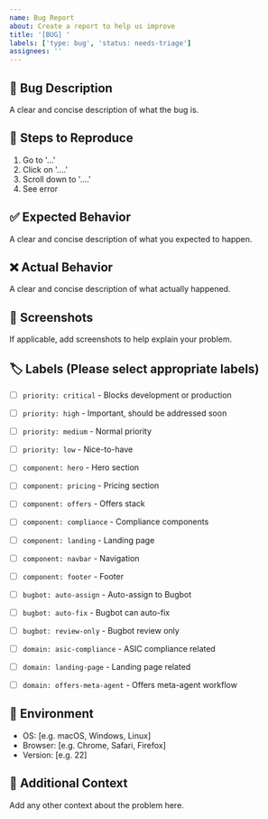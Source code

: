 ```yaml
---
name: Bug Report
about: Create a report to help us improve
title: '[BUG] '
labels: ['type: bug', 'status: needs-triage']
assignees: ''
---
```


## 🐛 Bug Description
A clear and concise description of what the bug is.

## 🔄 Steps to Reproduce
1. Go to '...'
2. Click on '....'
3. Scroll down to '....'
4. See error

## ✅ Expected Behavior
A clear and concise description of what you expected to happen.

## ❌ Actual Behavior
A clear and concise description of what actually happened.

## 📸 Screenshots
If applicable, add screenshots to help explain your problem.

## 🏷️ Labels (Please select appropriate labels)
- [ ] `priority: critical` - Blocks development or production
- [ ] `priority: high` - Important, should be addressed soon
- [ ] `priority: medium` - Normal priority
- [ ] `priority: low` - Nice-to-have

- [ ] `component: hero` - Hero section
- [ ] `component: pricing` - Pricing section
- [ ] `component: offers` - Offers stack
- [ ] `component: compliance` - Compliance components
- [ ] `component: landing` - Landing page
- [ ] `component: navbar` - Navigation
- [ ] `component: footer` - Footer

- [ ] `bugbot: auto-assign` - Auto-assign to Bugbot
- [ ] `bugbot: auto-fix` - Bugbot can auto-fix
- [ ] `bugbot: review-only` - Bugbot review only

- [ ] `domain: asic-compliance` - ASIC compliance related
- [ ] `domain: landing-page` - Landing page related
- [ ] `domain: offers-meta-agent` - Offers meta-agent workflow

## 🔧 Environment
- OS: [e.g. macOS, Windows, Linux]
- Browser: [e.g. Chrome, Safari, Firefox]
- Version: [e.g. 22]

## 📝 Additional Context
Add any other context about the problem here.
